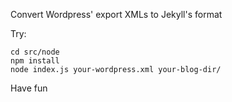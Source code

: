 Convert Wordpress' export XMLs to Jekyll's format

Try:

	cd src/node
	npm install
	node index.js your-wordpress.xml your-blog-dir/

Have fun

